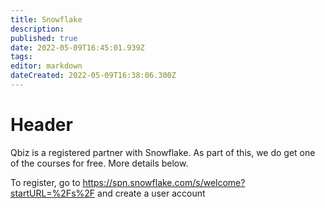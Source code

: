 ```yaml
---
title: Snowflake
description: 
published: true
date: 2022-05-09T16:45:01.939Z
tags: 
editor: markdown
dateCreated: 2022-05-09T16:38:06.300Z
---
```


# Header
Qbiz is a registered partner with Snowflake. As part of this, we do get one of the courses for free. More details below.

To register, go to https://spn.snowflake.com/s/welcome?startURL=%2Fs%2F and create a user account